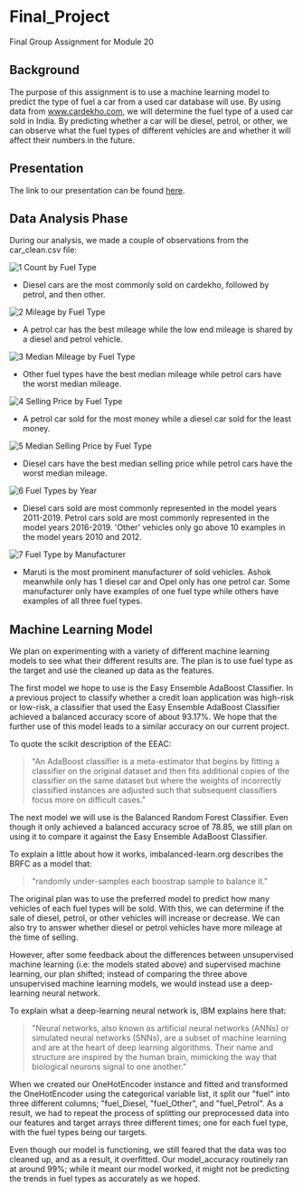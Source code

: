 # Final_Project
Final Group Assignment for Module 20

## Background
The purpose of this assignment is to use a machine learning model to predict the type of fuel a car from a used car database will use. By using data from www.cardekho.com, we will determine the fuel type of a used car sold in India. By predicting whether a car will be diesel, petrol, or other, we can observe what the fuel types of different vehicles are and whether it will affect their numbers in the future.  


## Presentation
The link to our presentation can be found [here](https://docs.google.com/presentation/d/1l1r_11tTvZuUeoXyJWqmmhsQXKu7Xm3TU2VSQZbhsMw/edit?usp=sharing).


## Data Analysis Phase
During our analysis, we made a couple of observations from the car_clean.csv file:

![1 Count by Fuel Type](https://github.com/Itgotworse26/Used_Cars_Fuel_Types/blob/main/Resources/1%20Count%20by%20Fuel%20Type.png)

* Diesel cars are the most commonly sold on cardekho, followed by petrol, and then other.

![2 Mileage by Fuel Type](https://github.com/Itgotworse26/Used_Cars_Fuel_Types/blob/main/Resources/2%20Mileage%20by%20Fuel%20Type.png)

* A petrol car has the best mileage while the low end mileage is shared by a diesel and petrol vehicle.

![3 Median Mileage by Fuel Type](https://github.com/Itgotworse26/Used_Cars_Fuel_Types/blob/main/Resources/3%20Median%20Mileage%20by%20Fuel%20Type.png)

* Other fuel types have the best median mileage while petrol cars have the worst median mileage.

![4 Selling Price by Fuel Type](https://github.com/Itgotworse26/Used_Cars_Fuel_Types/blob/main/Resources/4%20Selling%20Price%20by%20Fuel%20Type.png)

* A petrol car sold for the most money while a diesel car sold for the least money.

![5 Median Selling Price by Fuel Type](https://github.com/Itgotworse26/Used_Cars_Fuel_Types/blob/main/Resources/5%20Median%20Selling%20Price%20by%20Fuel%20Type.png)

* Diesel cars have the best median selling price while petrol cars have the worst median mileage.

![6 Fuel Types by Year](https://github.com/Itgotworse26/Used_Cars_Fuel_Types/blob/main/Resources/6%20Fuel%20Types%20by%20Year.png)

* Diesel cars sold are most commonly represented in the model years  2011-2019. Petrol cars sold are most commonly represented in the model years 2016-2019. 'Other' vehicles only go above 10 examples in the model years 2010 and 2012.

![7 Fuel Type by Manufacturer](https://github.com/Itgotworse26/Used_Cars_Fuel_Types/blob/main/Resources/7%20Fuel%20Type%20by%20Manufacturer.png)

* Maruti is the most prominent manufacturer of sold vehicles. Ashok meanwhile only has 1 diesel car and Opel only has one petrol car. Some manufacturer only have examples of one fuel type while others have examples of all three fuel types.


## Machine Learning Model
We plan on experimenting with a variety of different machine learning models to see what their different results are. The plan is to use fuel type as the target and use the cleaned up data as the features.

The first model we hope to use is the Easy Ensemble AdaBoost Classifier. In a previous project to classify whether a credit loan application was high-risk or low-risk, a classifier that used the Easy Ensemble AdaBoost Classifier achieved a balanced accuracy score of about 93.17%. We hope that the further use of this model leads to a similar accuracy on our current project.

To quote the scikit description of the EEAC:

> "An AdaBoost classifier is a meta-estimator that begins by fitting a classifier on the original dataset and then fits additional copies of the classifier on the same dataset but where the weights of incorrectly classified instances are adjusted such that subsequent classifiers focus more on difficult cases."

The next model we will use is the Balanced Random Forest Classifier. Even though it only achieved a balanced accuracy scroe of 78.85, we still plan on using it to compare it against the Easy Ensemble AdaBoost Classifier.

To explain a little about how it works, imbalanced-learn.org describes the BRFC as a model that:

> "randomly under-samples each boostrap sample to balance it."

The original plan was to use the preferred model to predict how many vehicles of each fuel types will be sold. With this, we can determine if the sale of diesel, petrol, or other vehicles will increase or decrease. We can also try to answer whether diesel or petrol vehicles have more mileage at the time of selling.

However, after some feedback about the differences between unsupervised machine learning (i.e: the models stated above) and supervised machine learning, our plan shifted; instead of comparing the three above unsupervised machine learning models, we would instead use a deep-learning neural network.

To explain what a deep-learning neural network is, IBM explains here that:

> "Neural networks, also known as artificial neural networks (ANNs) or simulated neural networks (SNNs), are a subset of machine learning and are at the heart of deep learning algorithms. Their name and structure are inspired by the human brain, mimicking the way that biological neurons signal to one another."

When we created our OneHotEncoder instance and fitted and transformed the OneHotEncoder using the categorical variable list, it split our "fuel" into three different columns; "fuel_Diesel, "fuel_Other", and "fuel_Petrol". As a result, we had to repeat the process of splitting our preprocessed data into our features and target arrays three different times; one for each fuel type, with the fuel types being our targets.

Even though our model is functioning, we still feared that the data was too cleaned up, and as a result, it overfitted. Our model_accuracy routinely ran at around 99%; while it meant our model worked, it might not be predicting the trends in fuel types as accurately as we hoped.